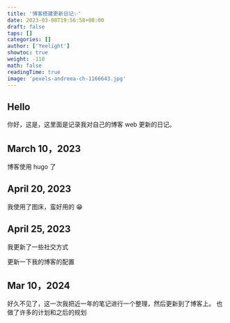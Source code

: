 ```yaml
---
title: '博客搭建更新日记✨'
date: 2023-03-08T19:56:58+08:00
draft: false
taps: []
categories: []
author: ['Yeelight']
showtoc: true
weight: -110
math: false
readingTime: true
image: 'pexels-andreea-ch-1166643.jpg'
---
```


## Hello

你好，这是，这里面是记录我对自己的博客 web 更新的日记。

## March 10，2023

博客使用 hugo 了

## April 20, 2023

我使用了图床，蛮好用的 😁

## April 25, 2023

我更新了一些社交方式

更新一下我的博客的配置

## Mar 10，2024

好久不见了，这一次我把近一年的笔记进行一个整理，然后更新到了博客上。
也做了许多的计划和之后的规划
